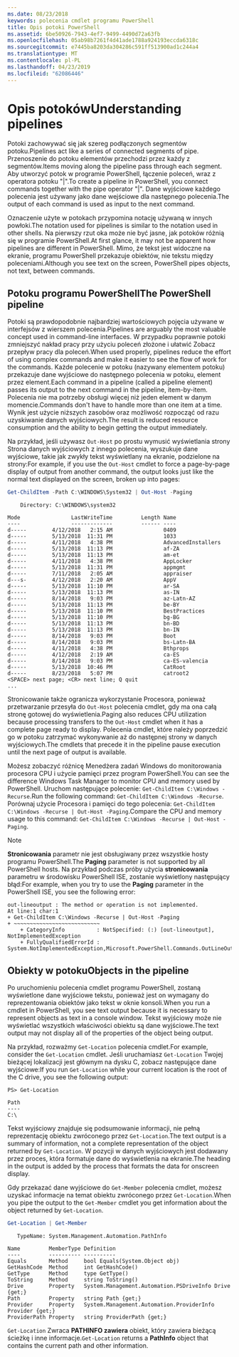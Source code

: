 ```yaml
---
ms.date: 08/23/2018
keywords: polecenia cmdlet programu PowerShell
title: Opis potoki PowerShell
ms.assetid: 6be50926-7943-4ef7-9499-4490d72a63fb
ms.openlocfilehash: 05ab98b7261f4d41ade1788a924193eccda6318c
ms.sourcegitcommit: e7445ba8203da304286c591ff513900ad1c244a4
ms.translationtype: MT
ms.contentlocale: pl-PL
ms.lasthandoff: 04/23/2019
ms.locfileid: "62086446"
---
```

# <a name="understanding-pipelines"></a><span data-ttu-id="c99ae-103">Opis potoków</span><span class="sxs-lookup"><span data-stu-id="c99ae-103">Understanding pipelines</span></span>

<span data-ttu-id="c99ae-104">Potoki zachowywać się jak szereg podłączonych segmentów potoku.</span><span class="sxs-lookup"><span data-stu-id="c99ae-104">Pipelines act like a series of connected segments of pipe.</span></span> <span data-ttu-id="c99ae-105">Przenoszenie do potoku elementów przechodzi przez każdy z segmentów.</span><span class="sxs-lookup"><span data-stu-id="c99ae-105">Items moving along the pipeline pass through each segment.</span></span> <span data-ttu-id="c99ae-106">Aby utworzyć potok w programie PowerShell, łączenie poleceń, wraz z operatora potoku "|".</span><span class="sxs-lookup"><span data-stu-id="c99ae-106">To create a pipeline in PowerShell, you connect commands together with the pipe operator "|".</span></span> <span data-ttu-id="c99ae-107">Dane wyjściowe każdego polecenia jest używany jako dane wejściowe dla następnego polecenia.</span><span class="sxs-lookup"><span data-stu-id="c99ae-107">The output of each command is used as input to the next command.</span></span>

<span data-ttu-id="c99ae-108">Oznaczenie użyte w potokach przypomina notację używaną w innych powłoki.</span><span class="sxs-lookup"><span data-stu-id="c99ae-108">The notation used for pipelines is similar to the notation used in other shells.</span></span> <span data-ttu-id="c99ae-109">Na pierwszy rzut oka może nie być jasne, jak potoków różnią się w programie PowerShell.</span><span class="sxs-lookup"><span data-stu-id="c99ae-109">At first glance, it may not be apparent how pipelines are different in PowerShell.</span></span> <span data-ttu-id="c99ae-110">Mimo, że tekst jest widoczne na ekranie, programu PowerShell przekazuje obiektów, nie tekstu między poleceniami.</span><span class="sxs-lookup"><span data-stu-id="c99ae-110">Although you see text on the screen, PowerShell pipes objects, not text, between commands.</span></span>

## <a name="the-powershell-pipeline"></a><span data-ttu-id="c99ae-111">Potoku programu PowerShell</span><span class="sxs-lookup"><span data-stu-id="c99ae-111">The PowerShell pipeline</span></span>

<span data-ttu-id="c99ae-112">Potoki są prawdopodobnie najbardziej wartościowych pojęcia używane w interfejsów z wierszem polecenia.</span><span class="sxs-lookup"><span data-stu-id="c99ae-112">Pipelines are arguably the most valuable concept used in command-line interfaces.</span></span> <span data-ttu-id="c99ae-113">W przypadku poprawnie potoki zmniejszyć nakład pracy przy użyciu poleceń złożone i ułatwić Zobacz przepływ pracy dla poleceń.</span><span class="sxs-lookup"><span data-stu-id="c99ae-113">When used properly, pipelines reduce the effort of using complex commands and make it easier to see the flow of work for the commands.</span></span> <span data-ttu-id="c99ae-114">Każde polecenie w potoku (nazywany elementem potoku) przekazuje dane wyjściowe do następnego polecenia w potoku, element przez element.</span><span class="sxs-lookup"><span data-stu-id="c99ae-114">Each command in a pipeline (called a pipeline element) passes its output to the next command in the pipeline, item-by-item.</span></span> <span data-ttu-id="c99ae-115">Polecenia nie ma potrzeby obsługi więcej niż jeden element w danym momencie.</span><span class="sxs-lookup"><span data-stu-id="c99ae-115">Commands don't have to handle more than one item at a time.</span></span> <span data-ttu-id="c99ae-116">Wynik jest użycie niższych zasobów oraz możliwość rozpocząć od razu uzyskiwanie danych wyjściowych.</span><span class="sxs-lookup"><span data-stu-id="c99ae-116">The result is reduced resource consumption and the ability to begin getting the output immediately.</span></span>

<span data-ttu-id="c99ae-117">Na przykład, jeśli używasz `Out-Host` po prostu wymusić wyświetlania strony Strona danych wyjściowych z innego polecenia, wyszukuje dane wyjściowe, takie jak zwykły tekst wyświetlany na ekranie, podzielone na strony:</span><span class="sxs-lookup"><span data-stu-id="c99ae-117">For example, if you use the `Out-Host` cmdlet to force a page-by-page display of output from another command, the output looks just like the normal text displayed on the screen, broken up into pages:</span></span>

```powershell
Get-ChildItem -Path C:\WINDOWS\System32 | Out-Host -Paging
```

```Output
    Directory: C:\WINDOWS\system32

Mode                LastWriteTime         Length Name
----                -------------         ------ ----
d-----        4/12/2018   2:15 AM                0409
d-----        5/13/2018  11:31 PM                1033
d-----        4/11/2018   4:38 PM                AdvancedInstallers
d-----        5/13/2018  11:13 PM                af-ZA
d-----        5/13/2018  11:13 PM                am-et
d-----        4/11/2018   4:38 PM                AppLocker
d-----        5/13/2018  11:31 PM                appmgmt
d-----        7/11/2018   2:05 AM                appraiser
d---s-        4/12/2018   2:20 AM                AppV
d-----        5/13/2018  11:10 PM                ar-SA
d-----        5/13/2018  11:13 PM                as-IN
d-----        8/14/2018   9:03 PM                az-Latn-AZ
d-----        5/13/2018  11:13 PM                be-BY
d-----        5/13/2018  11:10 PM                BestPractices
d-----        5/13/2018  11:10 PM                bg-BG
d-----        5/13/2018  11:13 PM                bn-BD
d-----        5/13/2018  11:13 PM                bn-IN
d-----        8/14/2018   9:03 PM                Boot
d-----        8/14/2018   9:03 PM                bs-Latn-BA
d-----        4/11/2018   4:38 PM                Bthprops
d-----        4/12/2018   2:19 AM                ca-ES
d-----        8/14/2018   9:03 PM                ca-ES-valencia
d-----        5/13/2018  10:46 PM                CatRoot
d-----        8/23/2018   5:07 PM                catroot2
<SPACE> next page; <CR> next line; Q quit
...
```

<span data-ttu-id="c99ae-118">Stronicowanie także ogranicza wykorzystanie Procesora, ponieważ przetwarzanie przesyła do `Out-Host` polecenia cmdlet, gdy ma ona całą stronę gotowej do wyświetlenia.</span><span class="sxs-lookup"><span data-stu-id="c99ae-118">Paging also reduces CPU utilization because processing transfers to the `Out-Host` cmdlet when it has a complete page ready to display.</span></span> <span data-ttu-id="c99ae-119">Polecenia cmdlet, które należy poprzedzić go w potoku zatrzymać wykonywanie aż do następnej strony w danych wyjściowych.</span><span class="sxs-lookup"><span data-stu-id="c99ae-119">The cmdlets that precede it in the pipeline pause execution until the next page of output is available.</span></span>

<span data-ttu-id="c99ae-120">Możesz zobaczyć różnicę Menedżera zadań Windows do monitorowania procesora CPU i użycie pamięci przez program PowerShell.</span><span class="sxs-lookup"><span data-stu-id="c99ae-120">You can see the difference Windows Task Manager to monitor CPU and memory used by PowerShell.</span></span> <span data-ttu-id="c99ae-121">Uruchom następujące polecenie: `Get-ChildItem C:\Windows -Recurse`.</span><span class="sxs-lookup"><span data-stu-id="c99ae-121">Run the following command: `Get-ChildItem C:\Windows -Recurse`.</span></span> <span data-ttu-id="c99ae-122">Porównaj użycie Procesora i pamięci do tego polecenia: `Get-ChildItem C:\Windows -Recurse | Out-Host -Paging`.</span><span class="sxs-lookup"><span data-stu-id="c99ae-122">Compare the CPU and memory usage to this command: `Get-ChildItem C:\Windows -Recurse | Out-Host -Paging`.</span></span>

> [!NOTE]
> <span data-ttu-id="c99ae-123">**Stronicowania** parametr nie jest obsługiwany przez wszystkie hosty programu PowerShell.</span><span class="sxs-lookup"><span data-stu-id="c99ae-123">The **Paging** parameter is not supported by all PowerShell hosts.</span></span> <span data-ttu-id="c99ae-124">Na przykład podczas próby użycia **stronicowania** parametru w środowisku PowerShell ISE, zostanie wyświetlony następujący błąd:</span><span class="sxs-lookup"><span data-stu-id="c99ae-124">For example, when you try to use the **Paging** parameter in the PowerShell ISE, you see the following error:</span></span>
>
> ```Output
> out-lineoutput : The method or operation is not implemented.
> At line:1 char:1
> + Get-ChildItem C:\Windows -Recurse | Out-Host -Paging
> + ~~~~~~~~~~~~~~~~~~~~~~~~~~~
>     + CategoryInfo          : NotSpecified: (:) [out-lineoutput], NotImplementedException
>     + FullyQualifiedErrorId : System.NotImplementedException,Microsoft.PowerShell.Commands.OutLineOutputCommand
> ```

## <a name="objects-in-the-pipeline"></a><span data-ttu-id="c99ae-125">Obiekty w potoku</span><span class="sxs-lookup"><span data-stu-id="c99ae-125">Objects in the pipeline</span></span>

<span data-ttu-id="c99ae-126">Po uruchomieniu polecenia cmdlet programu PowerShell, zostaną wyświetlone dane wyjściowe tekstu, ponieważ jest on wymagany do reprezentowania obiektów jako tekst w oknie konsoli.</span><span class="sxs-lookup"><span data-stu-id="c99ae-126">When you run a cmdlet in PowerShell, you see text output because it is necessary to represent objects as text in a console window.</span></span> <span data-ttu-id="c99ae-127">Tekst wyjściowy może nie wyświetlać wszystkich właściwości obiektu są dane wyjściowe.</span><span class="sxs-lookup"><span data-stu-id="c99ae-127">The text output may not display all of the properties of the object being output.</span></span>

<span data-ttu-id="c99ae-128">Na przykład, rozważmy `Get-Location` polecenia cmdlet.</span><span class="sxs-lookup"><span data-stu-id="c99ae-128">For example, consider the `Get-Location` cmdlet.</span></span> <span data-ttu-id="c99ae-129">Jeśli uruchamiasz `Get-Location` Twojej bieżącej lokalizacji jest głównym na dysku C, zobacz następujące dane wyjściowe:</span><span class="sxs-lookup"><span data-stu-id="c99ae-129">If you run `Get-Location` while your current location is the root of the C drive, you see the following output:</span></span>

```
PS> Get-Location

Path
----
C:\
```

<span data-ttu-id="c99ae-130">Tekst wyjściowy znajduje się podsumowanie informacji, nie pełną reprezentację obiektu zwróconego przez `Get-Location`.</span><span class="sxs-lookup"><span data-stu-id="c99ae-130">The text output is a summary of information, not a complete representation of the object returned by `Get-Location`.</span></span> <span data-ttu-id="c99ae-131">W pozycji w danych wyjściowych jest dodawany przez proces, która formatuje dane do wyświetlenia na ekranie.</span><span class="sxs-lookup"><span data-stu-id="c99ae-131">The heading in the output is added by the process that formats the data for onscreen display.</span></span>

<span data-ttu-id="c99ae-132">Gdy przekazać dane wyjściowe do `Get-Member` polecenia cmdlet, możesz uzyskać informacje na temat obiektu zwróconego przez `Get-Location`.</span><span class="sxs-lookup"><span data-stu-id="c99ae-132">When you pipe the output to the `Get-Member` cmdlet you get information about the object returned by `Get-Location`.</span></span>

```powershell
Get-Location | Get-Member
```

```Output
   TypeName: System.Management.Automation.PathInfo

Name         MemberType Definition
----         ---------- ----------
Equals       Method     bool Equals(System.Object obj)
GetHashCode  Method     int GetHashCode()
GetType      Method     type GetType()
ToString     Method     string ToString()
Drive        Property   System.Management.Automation.PSDriveInfo Drive {get;}
Path         Property   string Path {get;}
Provider     Property   System.Management.Automation.ProviderInfo Provider {get;}
ProviderPath Property   string ProviderPath {get;}
```

<span data-ttu-id="c99ae-133">`Get-Location` Zwraca **PATHINFO zawiera** obiekt, który zawiera bieżącą ścieżkę i inne informacje.</span><span class="sxs-lookup"><span data-stu-id="c99ae-133">`Get-Location` returns a **PathInfo** object that contains the current path and other information.</span></span>
